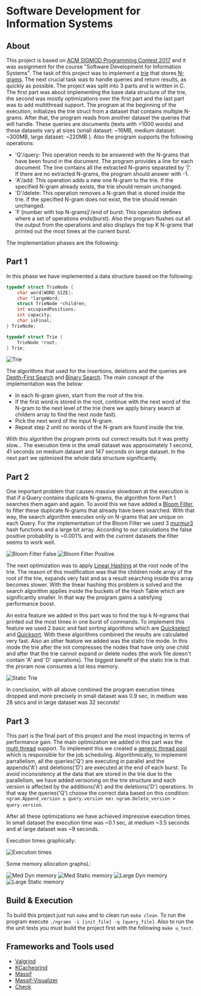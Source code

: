 # Software Development for Information Systems

## About

This project is based on [ACM SIGMOD Programming Contest 2017](http://sigmod17contest.athenarc.gr/) and it was assignment for the course "Software Development for Information Systems". The task of this project was to implement a [trie](https://en.wikipedia.org/wiki/Trie) that stores [N-grams](https://en.wikipedia.org/wiki/N-gram). The next crucial task was to handle queries and return results, as quickly as possible. The project was split into 3 parts and is written in C. The first part was about implementing the base data structure of the trie, the second was mostly optimizations over the first part and the last part was to add multithread support. The program at the beginning of the execution, initializes the trie struct from a dataset that contains multiple N-grams. After that, the program reads from another dataset the queries that will handle. These queries are documents (texts with >1000 words) and these datasets vary at sizes (small dataset: ~16MB, medium dataset: ~300MB, large dataset: ~220MB ). Also the program supports the following operations:

* 'Q'/query: This operation needs to be answered with the N-grams that have been found in the document. The program provides a line for each document. The line contains all the extracted N-grams separated by '|'. If there are no extracted N-grams, the program should answer with -1.
* 'A'/add: This operation adds a new one N-gram to the trie. If the specified N-gram already exists, the trie should remain unchanged.
* 'D'/delete: This operation removes a N-gram that is stored inside the trie. If the specified N-gram does not exist, the trie should remain unchanged.
* 'F [number with top N-grams]'/end of burst: This operation defines where a set of operations ends(burst). Also the program flushes out all the output from the operations and also displays the top K N-grams that printed out the most times at the current burst.

The implementation phases are the following: 

## Part 1

In this phase we have implemented a data structure based on the following:

```c
typedef struct TrieNode {
    char word[WORD_SIZE];
    char *largeWord;
    struct TrieNode *children;
    int occupiedPositions;
    int capacity;
    char isFinal;
} TrieNode;

typedef struct Trie {
    TrieNode *root;
} Trie;
```

![Trie](https://github.com/VangelisTsiatouras/software-development-di/blob/master/readme_assets/trie.png)

The algorithms that used for the insertions, deletions and the queries are [Depth-First Search](https://en.wikipedia.org/wiki/Depth-first_search) and [Binary Search](https://en.wikipedia.org/wiki/Binary_search_algorithm). The main concept of the implementation was the below:

* In each N-gram given, start from the root of the trie.
* If the first word is stored in the root, continue with the next word of the N-gram to the next level of the trie (here we apply binary search at childern array to find the next node fast).
* Pick the next word of the input N-gram.
* Repeat step 2 until no words of the N-gram are found inside the trie.

With this algorithm the program prints out correct results but it was pretty slow... The execution time in the small dataset was approximately 1 second, 41 seconds on medium dataset and 147 seconds on large dataset. In the next part we optimized the whole data structure significantly.

## Part 2

One important problem that causes massive slowdown at the execution is that if a Query contains duplicate N-grams, the  algorithm form Part 1 searches them again and again. To avoid this we have added a [Bloom Filter](https://en.wikipedia.org/wiki/Bloom_filter), to filter these duplicate N-grams that already have been searched. With that way, the search algorithm executes only on N-grams that are unique on each Query. For the implementation of the Bloom Filter we used 3 [murmur3](https://en.wikipedia.org/wiki/MurmurHash) hash functions and a large bit array. According to our calculations the false positive probability is ~0.001% and with the current datasets the filter seems to work well.

![Bloom Filter False](https://github.com/VangelisTsiatouras/software-development-di/blob/master/readme_assets/bloom_filter_false.png)
![Bloom Filter Positive](https://github.com/VangelisTsiatouras/software-development-di/blob/master/readme_assets/bloom_filter_positive.png)

The next optimization was to apply [Linear Hashing](https://en.wikipedia.org/wiki/Linear_hashing) at the root node of the trie. The reason of this modification was that the children node array of the root of the trie, expands very fast and as a result searching inside this array becomes slower. With the linear hashing this problem is solved and the search algorithm applies inside the buckets of the Hash Table which are significantly smaller. In that way the program gains a satisfying performance boost.

An extra feature we added in this part was to find the top k N-ngrams that printed out the most times in one burst of commands. To implement this feature we used 2 basic and fast sorting algorithms which are [Quickselect](https://en.wikipedia.org/wiki/Quickselect) and [Quicksort](https://en.wikipedia.org/wiki/Quicksort). With these algorithms combined the results are calculated very fast. Also an other feature we added was the static trie mode. In this mode the trie after the init compresses the nodes that have only one child and after that the trie cannot expand or delete nodes (the work file doesn't contain 'A' and 'D' operations). The biggest benefit of the static trie is that the proram now consumes a lot less memory.

![Static Trie](https://github.com/VangelisTsiatouras/software-development-di/blob/master/readme_assets/static_trie.png)

In conclusion, with all above combined the program execution times dropped and more precisely in small dataset was 0.9 sec, in medium was 28 secs and in large dataset was 32 seconds!

## Part 3

This part is the final part of this project and the most impacting in terms of performance gain. The main optimization we added in this part was the [multi thread](https://en.wikipedia.org/wiki/POSIX_Threads) support. To implement this we created a [generic thread pool](https://en.wikipedia.org/wiki/Thread_pool) which is responsible for the job scheduling. Algorithmically, to implement parrallelism, all the queries('Q') are executing in parallel and the appends('A') and deletions('D') are executed at the end of each burst. To avoid inconsistency at the data that are stored in the trie due to the parallelism, we have added versioning on the trie structure and each version is affected by the additions('A') and the deletions('D') operations. In that way the queries('Q') choose the correct data based on this condition: `ngram.Append_version ≤ query.version και ngram.Delete_version > query.version`.

After all these optimizations we have achieved impressive execution times. In small dataset the execution time was ~0.1 sec, at medium ~3.5 seconds and at large dataset was ~9 seconds.

Execution times graphically:

![Execution times](https://github.com/VangelisTsiatouras/software-development-di/blob/master/readme_assets/execution_times.png)

Some memory allocation graphsL:

![Med Dyn memory](https://github.com/VangelisTsiatouras/software-development-di/blob/master/readme_assets/dyn_mem_med.png)
![Med Static memory](https://github.com/VangelisTsiatouras/software-development-di/blob/master/readme_assets/dyn_mem_med.png)
![Large Dyn memory](https://github.com/VangelisTsiatouras/software-development-di/blob/master/readme_assets/dyn_mem_large.png)
![Large Static memory](https://github.com/VangelisTsiatouras/software-development-di/blob/master/readme_assets/static_mem_large.png)

## Build & Execution

To build this project just run `make` and to clean run `make clean`. To run the program execute `./ngrams -i [init_file] -q [query_file]`. Also to run the the unit tests you must build the project first with the following `make u_test`.

## Frameworks and Tools used

* [Valgrind](http://valgrind.org/)
* [KCachegrind](http://kcachegrind.sourceforge.net/html/Home.html)
* [Massif](http://valgrind.org/docs/manual/ms-manual.html)
* [Massif-Visualizer](http://milianw.de/tag/massif-visualizer)
* [Check](https://libcheck.github.io/check/)
